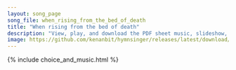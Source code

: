 ```yaml
---
layout: song_page
song_file: when_rising_from_the_bed_of_death
title: "When rising from the bed of death"
description: "View, play, and download the PDF sheet music, slideshow, and audio. Lyrics: When, rising from the bed of death, o’erwhelmed with guilt and fear, I view my Maker face to face, O how shall I appear? If yet, while pardon may be f... english christian 4part chords"
image: https://github.com/kenanbit/hymnsinger/releases/latest/download/when_rising_from_the_bed_of_death-trad.png
---
```


{% include choice_and_music.html %}